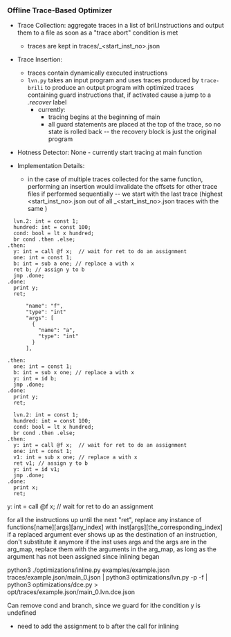 ### Offline Trace-Based Optimizer

* Trace Collection: aggregate traces in a list of bril.Instructions and output them to a file as soon as a "trace abort" condition is met
  * traces are kept in traces/<func>_<start_inst_no>.json

* Trace Insertion:
  * traces contain dynamically executed instructions
  * `lvn.py` takes an input program and uses traces produced by `trace-brili` to produce an output program with optimized traces containing guard instructions that, if activated cause a jump to a *.recover* label
    * currently:
      * tracing begins at the beginning of main
      * all guard statements are placed at the top of the trace, so no state is rolled back -- the recovery block is just the original program

* Hotness Detector: None - currently start tracing at main function

* Implementation Details:
  * in the case of multiple traces collected for the same function, performing an insertion would invalidate the offsets for other trace files if performed sequentially -- we start with the last trace (highest <start_inst_no>.json out of all <func>_<start_inst_no>.json traces with the same <func>)


```
  lvn.2: int = const 1;
  hundred: int = const 100;
  cond: bool = lt x hundred;
  br cond .then .else;
.then:
  y: int = call @f x;  // wait for ret to do an assignment
  one: int = const 1;
  b: int = sub a one; // replace a with x
  ret b; // assign y to b
  jmp .done;
.done:
  print y;
  ret;

      "name": "f",
      "type": "int"
      "args": [
        {
          "name": "a",
          "type": "int"
        }
      ],

.then:
  one: int = const 1;
  b: int = sub x one; // replace a with x
  y: int = id b;
  jmp .done;
.done:
  print y;
  ret;

  lvn.2: int = const 1;
  hundred: int = const 100;
  cond: bool = lt x hundred;
  br cond .then .else;
.then:
  y: int = call @f x;  // wait for ret to do an assignment
  one: int = const 1;
  v1: int = sub x one; // replace a with x
  ret v1; // assign y to b
  y: int = id v1;
  jmp .done;
.done:
  print x;
  ret;
```


  y: int = call @f x;  // wait for ret to do an assignment

  for all the instructions up until the next "ret", replace any instance of functions[name][args][any_index] with inst[args][the_corresponding_index]
  if a replaced argument ever shows up as the destination of an instruction, don't substitute it anymore
  if the inst uses args and the args are in the arg_map, replace them with the arguments in the arg_map, as long as the argument has not been assigned since inlining began


python3 ./optimizations/inline.py examples/example.json traces/example.json/main_0.json | python3 optimizations/lvn.py  -p -f | python3 optimizations/dce.py > opt/traces/example.json/main_0.lvn.dce.json

Can remove cond and branch, since we guard for ithe condition
y is undefined
* need to add the assignment to b after the call for inlining